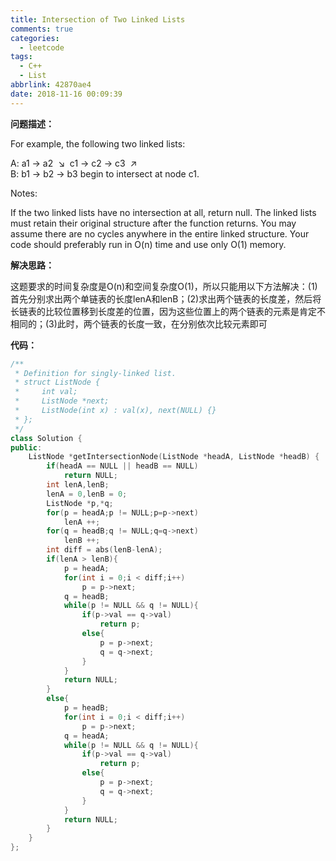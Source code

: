 ```yaml
---
title: Intersection of Two Linked Lists
comments: true
categories:
  - leetcode
tags: 
  - C++
  - List
abbrlink: 42870ae4
date: 2018-11-16 00:09:39
---
```


**问题描述：**

For example, the following two linked lists:

A:          a1 → a2
​                   ↘
​                     c1 → c2 → c3
​                   ↗            
B:     b1 → b2 → b3
begin to intersect at node c1.


Notes:

If the two linked lists have no intersection at all, return null.
The linked lists must retain their original structure after the function returns.
You may assume there are no cycles anywhere in the entire linked structure.
Your code should preferably run in O(n) time and use only O(1) memory.

**解决思路：**

这题要求的时间复杂度是O(n)和空间复杂度O(1)，所以只能用以下方法解决：(1)首先分别求出两个单链表的长度lenA和lenB；(2)求出两个链表的长度差，然后将长链表的比较位置移到长度差的位置，因为这些位置上的两个链表的元素是肯定不相同的；(3)此时，两个链表的长度一致，在分别依次比较元素即可

**代码：**

```C++
/**
 * Definition for singly-linked list.
 * struct ListNode {
 *     int val;
 *     ListNode *next;
 *     ListNode(int x) : val(x), next(NULL) {}
 * };
 */
class Solution {
public:
    ListNode *getIntersectionNode(ListNode *headA, ListNode *headB) {
        if(headA == NULL || headB == NULL)
            return NULL;
        int lenA,lenB;
        lenA = 0,lenB = 0;
        ListNode *p,*q;
        for(p = headA;p != NULL;p=p->next)
            lenA ++;
        for(q = headB;q != NULL;q=q->next)
            lenB ++;
        int diff = abs(lenB-lenA);
        if(lenA > lenB){
            p = headA;
            for(int i = 0;i < diff;i++)
                p = p->next;
            q = headB;
            while(p != NULL && q != NULL){
                if(p->val == q->val)
                    return p;
                else{
                    p = p->next;
                    q = q->next;
                }
            }
            return NULL;
        }
        else{
            p = headB;
            for(int i = 0;i < diff;i++)
                p = p->next;
            q = headA;
            while(p != NULL && q != NULL){
                if(p->val == q->val)
                    return p;
                else{
                    p = p->next;
                    q = q->next;
                }
            }
            return NULL;
        }
    }
};
```

